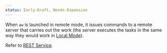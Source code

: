 ```yaml
---
status: Early-Draft, Needs-Expansion
---
```


When `aw` is launched in remote mode, it issues commands to a remote server that carries out the work (the server executes the tasks in the same way they would work in [Local Mode](Local%20Mode.md)).

Refer to [REST Service](REST%20Service.md).
